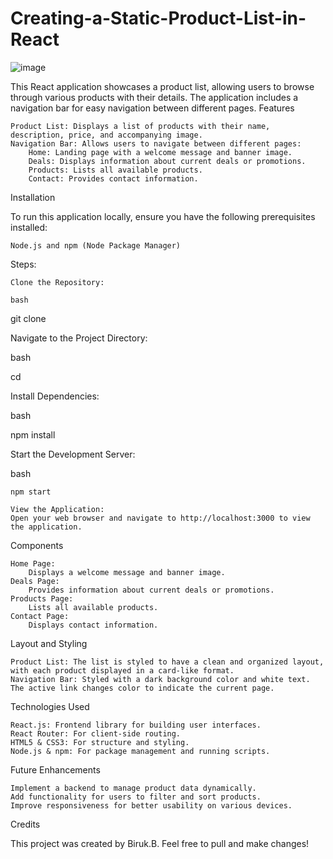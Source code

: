 # Creating-a-Static-Product-List-in-React

![image](https://github.com/gitbiruk2010/Creating-a-Static-Product-List-in-React/assets/103274295/74029ccf-8de5-4bce-9124-ce6bf8a269ca)



This React application showcases a product list, allowing users to browse through various products with their details. The application includes a navigation bar for easy navigation between different pages.
Features

    Product List: Displays a list of products with their name, description, price, and accompanying image.
    Navigation Bar: Allows users to navigate between different pages:
        Home: Landing page with a welcome message and banner image.
        Deals: Displays information about current deals or promotions.
        Products: Lists all available products.
        Contact: Provides contact information.

Installation

To run this application locally, ensure you have the following prerequisites installed:

    Node.js and npm (Node Package Manager)

Steps:

    Clone the Repository:

    bash

git clone <repository-url>

Navigate to the Project Directory:

bash

cd <project-directory>

Install Dependencies:

bash

npm install

Start the Development Server:

bash

    npm start

    View the Application:
    Open your web browser and navigate to http://localhost:3000 to view the application.

Components

    Home Page:
        Displays a welcome message and banner image.
    Deals Page:
        Provides information about current deals or promotions.
    Products Page:
        Lists all available products.
    Contact Page:
        Displays contact information.

Layout and Styling

    Product List: The list is styled to have a clean and organized layout, with each product displayed in a card-like format.
    Navigation Bar: Styled with a dark background color and white text. The active link changes color to indicate the current page.

Technologies Used

    React.js: Frontend library for building user interfaces.
    React Router: For client-side routing.
    HTML5 & CSS3: For structure and styling.
    Node.js & npm: For package management and running scripts.

Future Enhancements

    Implement a backend to manage product data dynamically.
    Add functionality for users to filter and sort products.
    Improve responsiveness for better usability on various devices.

Credits

This project was created by Biruk.B. Feel free to pull and make changes!
